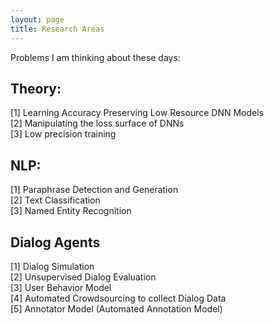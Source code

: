 ```yaml
---
layout: page
title: Research Areas
---
```

Problems I am thinking about these days:  
## Theory: 
[1] Learning Accuracy Preserving Low Resource DNN Models    
[2] Manipulating the loss surface of DNNs  
[3] Low precision training




## NLP:
[1] Paraphrase Detection and Generation  
[2] Text Classification  
[3] Named Entity Recognition  


## Dialog Agents
[1] Dialog Simulation    
[2] Unsupervised Dialog Evaluation   
[3] User Behavior Model  
[4] Automated Crowdsourcing to collect Dialog Data   
[5] Annotator Model (Automated Annotation Model)  

